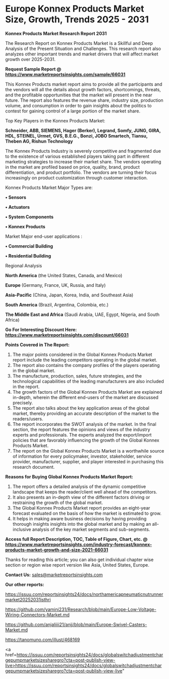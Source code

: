 # Europe Konnex Products Market Size, Growth, Trends 2025 - 2031

<strong>Konnex Products Market Research Report 2031</strong>

The Research Report on Konnex Products Market is a Skillful and Deep Analysis of the Present Situation and Challenges. This research report also analyzes other important trends and market drivers that will affect market growth over 2025-2031.

<strong>Request Sample Report @ <a href=https://www.marketreportsinsights.com/sample/66031>https://www.marketreportsinsights.com/sample/66031</a></strong>

This Konnex Products market report aims to provide all the participants and the vendors will all the details about growth factors, shortcomings, threats, and the profitable opportunities that the market will present in the near future. The report also features the revenue share, industry size, production volume, and consumption in order to gain insights about the politics to contest for gaining control of a large portion of the market share.

Top Key Players in the Konnex Products Market:

<strong>Schneider, ABB, SIEMENS, Hager (Berker), Legrand, Somfy, JUNG, GIRA, HDL, STEINEL, Urmet, GVS, B.E.G., Bonzi, JOBO Smartech, Tiansu, Theben AG, Rishun Technology</strong>

The Konnex Products Industry is severely competitive and fragmented due to the existence of various established players taking part in different marketing strategies to increase their market share. The vendors operating in the market are profiled based on price, quality, brand, product differentiation, and product portfolio. The vendors are turning their focus increasingly on product customization through customer interaction.

Konnex Products Market Major Types are:

<strong>• Sensors

• Actuators

• System Components

• Konnex Products</strong>

Market Major end-user applications :

<strong>• Commercial Building

• Residential Building</strong>

Regional Analysis

</u><strong><b>North America</b></strong> (the United States, Canada, and Mexico)

<strong><b>Europe </b></strong>(Germany, France, UK, Russia, and Italy)

<strong><b>Asia-Pacific</b></strong> (China, Japan, Korea, India, and Southeast Asia)

<strong><b>South America</b></strong> (Brazil, Argentina, Colombia, etc.)

<strong><b>The Middle East and Africa</b></strong> (Saudi Arabia, UAE, Egypt, Nigeria, and South Africa)

<strong>Go For Interesting Discount Here: <a href=https://www.marketreportsinsights.com/discount/66031>https://www.marketreportsinsights.com/discount/66031</a></strong>

<strong>Points Covered in The Report:</strong>
<ol>
  <li>The major points considered in the Global Konnex Products Market report include the leading competitors operating in the global market.</li>
  <li>The report also contains the company profiles of the players operating in the global market.</li>
  <li>The manufacture, production, sales, future strategies, and the technological capabilities of the leading manufacturers are also included in the report.</li>
  <li>The growth factors of the Global Konnex Products Market are explained in-depth, wherein the different end-users of the market are discussed precisely.</li>
  <li>The report also talks about the key application areas of the global market, thereby providing an accurate description of the market to the readers/users.</li>
  <li>The report incorporates the SWOT analysis of the market. In the final section, the report features the opinions and views of the industry experts and professionals. The experts analyzed the export/import policies that are favorably influencing the growth of the Global Konnex Products Market.</li>
  <li>The report on the Global Konnex Products Market is a worthwhile source of information for every policymaker, investor, stakeholder, service provider, manufacturer, supplier, and player interested in purchasing this research document.</li>
</ol>
<strong>Reasons for Buying Global Konnex Products Market Report:</strong>

<ol>
  <li>The report offers a detailed analysis of the dynamic competitive landscape that keeps the reader/client well ahead of the competitors.</li>
  <li>It also presents an in-depth view of the different factors driving or restraining the growth of the global market.</li>
  <li>The Global Konnex Products Market report provides an eight-year forecast evaluated on the basis of how the market is estimated to grow.</li>
  <li>It helps in making aware business decisions by having providing thorough insights insights into the global market and by making an all-inclusive analysis of the key market segments and sub-segments.</li>
</ol>
<strong>Access full Report Description, TOC, Table of Figure, Chart, etc. @ <a href=https://www.marketreportsinsights.com/industry-forecast/konnex-products-market-growth-and-size-2021-66031>https://www.marketreportsinsights.com/industry-forecast/konnex-products-market-growth-and-size-2021-66031</a></strong>


Thanks for reading this article; you can also get individual chapter wise section or region wise report version like Asia, United States, Europe.

<strong>Contact Us:</strong>
sales@marketreportsinsights.com

<strong>Our other reports:</strong>

<a href=https://issuu.com/reportsinsights24/docs/northamericapneumaticnutrunnermarket20252031isthri>https://issuu.com/reportsinsights24/docs/northamericapneumaticnutrunnermarket20252031isthri</a>

<a href=https://github.com/yamini231/Research/blob/main/Europe-Low-Voltage-Wiring-Connectors-Market.md>https://github.com/yamini231/Research/blob/main/Europe-Low-Voltage-Wiring-Connectors-Market.md</a>

<a href=https://github.com/anjaliiii21/anjj/blob/main/Europe-Swivel-Casters-Market.md>https://github.com/anjaliiii21/anjj/blob/main/Europe-Swivel-Casters-Market.md</a>

<a href=https://tanomuno.com/illust/468169>https://tanomuno.com/illust/468169</a>

<a href=https://issuu.com/reportsinsights24/docs/globalswitchadjustmentchargepumpmarketsizesharegro?cta=post-publish-view-live>https://issuu.com/reportsinsights24/docs/globalswitchadjustmentchargepumpmarketsizesharegro?cta=post-publish-view-live</a>"
